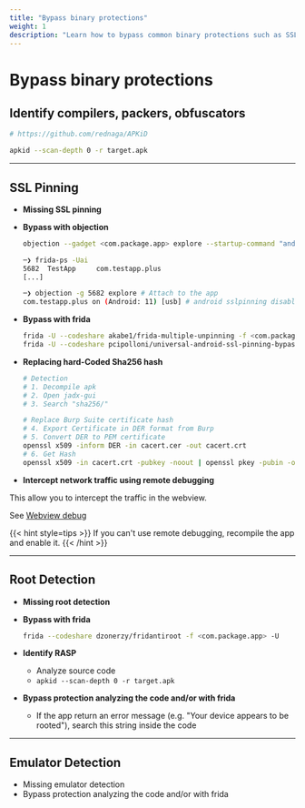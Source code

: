 ```yaml
---
title: "Bypass binary protections"
weight: 1
description: "Learn how to bypass common binary protections such as SSL pinning, root detection, and emulator detection. This guide covers identification techniques and practical methods using tools like Frida and Objection."
---
```


# Bypass binary protections

## Identify compilers, packers, obfuscators

```sh
# https://github.com/rednaga/APKiD

apkid --scan-depth 0 -r target.apk
```

---

## SSL Pinning

* **Missing SSL pinning**
* **Bypass with objection**

    ```sh
    objection --gadget <com.package.app> explore --startup-command "android sslpinning disable"
    ```

    ```sh
    ─❯ frida-ps -Uai
    5682  TestApp     com.testapp.plus
    [...]

    ─❯ objection -g 5682 explore # Attach to the app
    com.testapp.plus on (Android: 11) [usb] # android sslpinning disable
    ```

* **Bypass with frida**

    ```sh
    frida -U --codeshare akabe1/frida-multiple-unpinning -f <com.package.app>
    frida -U --codeshare pcipolloni/universal-android-ssl-pinning-bypass-with-frida -f <com.package.app>
    ```

* **Replacing hard-Coded Sha256 hash**

    ```sh
    # Detection
    # 1. Decompile apk
    # 2. Open jadx-gui
    # 3. Search "sha256/"

    # Replace Burp Suite certificate hash
    # 4. Export Certificate in DER format from Burp
    # 5. Convert DER to PEM certificate
    openssl x509 -inform DER -in cacert.cer -out cacert.crt
    # 6. Get Hash
    openssl x509 -in cacert.crt -pubkey -noout | openssl pkey -pubin -outform der | openssl dgst -sha256 -binary | openssl enc -base64
    ```

* **Intercept network traffic using remote debugging**

This allow you to intercept the traffic in the webview.

See [Webview debug](/android/vulnerabilities/security-misconfiguration/#webview---debug)

{{< hint style=tips >}}
If you can't use remote debugging, recompile the app and enable it.
{{< /hint >}}

---

## Root Detection
* **Missing root detection**
* **Bypass with frida**

    ```sh
    frida --codeshare dzonerzy/fridantiroot -f <com.package.app> -U
    ```

* **Identify RASP**
  * Analyze source code
  * `apkid --scan-depth 0 -r target.apk`
* **Bypass protection analyzing the code and/or with frida**
  * If the app return an error message (e.g. "Your device appears to be rooted"), search this string inside the code

---

## Emulator Detection

* Missing emulator detection
* Bypass protection analyzing the code and/or with frida
